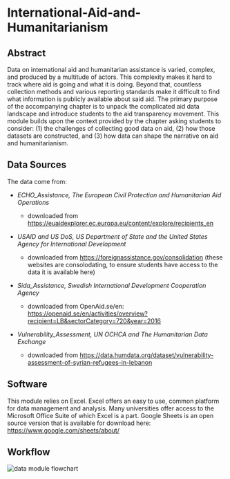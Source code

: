 # International-Aid-and-Humanitarianism

## **Abstract**

Data on international aid and humanitarian assistance is varied, complex, and produced by a multitude of actors. This complexity makes it hard to track where aid is going and what it is doing. Beyond that, countless collection methods and various reporting standards make it difficult to find what information is publicly available about said aid. The primary purpose of the accompanying chapter is to unpack the complicated aid data landscape and introduce students to the aid transparency movement. This module builds upon the context provided by the chapter asking students to consider: (1) the challenges of collecting good data on aid, (2) how those datasets are constructed, and (3) how data can shape the narrative on aid and humanitarianism.  

## **Data Sources**

The data come from: 
* _ECHO_Assistance, The European Civil Protection and Humanitarian Aid Operations_ 
  + downloaded from https://euaidexplorer.ec.europa.eu/content/explore/recipients_en
 
* _USAID and US DoS, US Department of State and the United States Agency for International Development_ 
  + downloaded from https://foreignassistance.gov/consolidation (these websites are consolodating, to ensure students have access to the data it is available here) 
  
* _Sida_Assistance, Swedish International Development Cooperation Agency_ 
  + downloaded from OpenAid.se/en: https://openaid.se/en/activities/overview?recipient=LB&sectorCategory=720&year=2016
  
* _Vulnerability_Assessment, UN OCHCA and The Humanitarian Data Exchange_
  + downloaded from https://data.humdata.org/dataset/vulnerability-assessment-of-syrian-refugees-in-lebanon

## **Software**

This module relies on Excel. Excel offers an easy to use, common platform for data management and analysis. Many universities offer access to the Microsoft Office Suite of which Excel is a part. Google Sheets is an open source version that is available for download here: https://www.google.com/sheets/about/

## **Workflow**

![data module flowchart](https://user-images.githubusercontent.com/78934470/117198686-edc5a580-adae-11eb-9d95-1871ac632e61.png)

